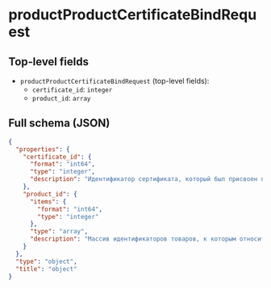 # productProductCertificateBindRequest

## Top-level fields
- `productProductCertificateBindRequest` (top-level fields):
  - `certificate_id`: `integer`
  - `product_id`: `array`

## Full schema (JSON)
```json
{
  "properties": {
    "certificate_id": {
      "format": "int64",
      "type": "integer",
      "description": "Идентификатор сертификата, который был присвоен при его загрузке."
    },
    "product_id": {
      "items": {
        "format": "int64",
        "type": "integer"
      },
      "type": "array",
      "description": "Массив идентификаторов товаров, к которым относится этот сертификат."
    }
  },
  "type": "object",
  "title": "object"
}
```
